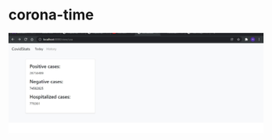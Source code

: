 # corona-time

![alt text](https://github.com/matiolsz/corona-time/blob/main/Screenshot%202021-12-21%20204727.PNG.jpg?raw=true)
